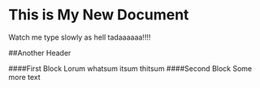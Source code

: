 # This is My New Document

Watch me type slowly as hell
tadaaaaaa!!!!

##Another Header

####First Block
Lorum whatsum itsum thitsum
####Second Block
Some more text

